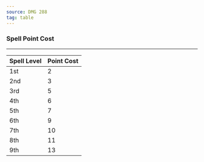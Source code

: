 ```yaml
---
source: DMG 288
tag: table
---
```


### Spell Point Cost
---
|Spell Level|Point Cost|
|--------|--------|
|1st|2|
|2nd|3|
|3rd|5|
|4th|6|
|5th|7|
|6th|9|
|7th|10|
|8th|11|
|9th|13|
